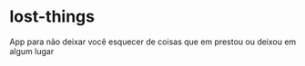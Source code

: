 lost-things
===========

App para não deixar você esquecer de coisas que em prestou ou deixou em algum lugar

